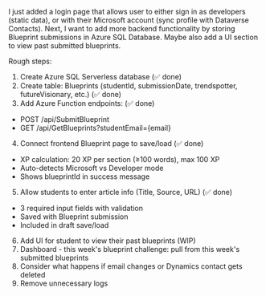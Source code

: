 I just added a login page that allows user to either sign in as developers (static data), or with their Microsoft account (sync profile with Dataverse Contacts). Next, I want to add more backend functionality by storing Blueprint submissions in Azure SQL Database. Maybe also add a UI section to view past submitted blueprints.

Rough steps:
1. Create Azure SQL Serverless database (✅ done)
2. Create table: Blueprints (studentId, submissionDate, trendspotter, futureVisionary, etc.) (✅ done)
3. Add Azure Function endpoints: (✅ done)
  - POST /api/SubmitBlueprint
  - GET /api/GetBlueprints?studentEmail={email}
4. Connect frontend Blueprint page to save/load (✅ done)
  - XP calculation: 20 XP per section (≥100 words), max 100 XP
  - Auto-detects Microsoft vs Developer mode
  - Shows blueprintId in success message
5. Allow students to enter article info (Title, Source, URL) (✅ done)
  - 3 required input fields with validation
  - Saved with Blueprint submission
  - Included in draft save/load
6. Add UI for student to view their past blueprints (WIP)
7. Dashboard - this week's blueprint challenge: pull from this week's submitted blueprints
8. Consider what happens if email changes or Dynamics contact gets deleted
9. Remove unnecessary logs